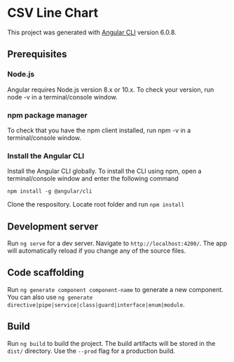 # CSV Line Chart

This project was generated with [Angular CLI](https://github.com/angular/angular-cli) version 6.0.8.

## Prerequisites

  ### Node.js

  Angular requires Node.js version 8.x or 10.x.
  To check your version, run node -v in a terminal/console window.

  ### npm package manager

  To check that you have the npm client installed, run npm -v in a terminal/console window.

  ### Install the Angular CLI

  Install the Angular CLI globally.
  To install the CLI using npm, open a terminal/console window and enter the following command
  
  `npm install -g @angular/cli`

Clone the respository.
Locate root folder and run `npm install`

## Development server

Run `ng serve` for a dev server. Navigate to `http://localhost:4200/`. The app will automatically reload if you change any of the source files.

## Code scaffolding

Run `ng generate component component-name` to generate a new component. You can also use `ng generate directive|pipe|service|class|guard|interface|enum|module`.

## Build

Run `ng build` to build the project. The build artifacts will be stored in the `dist/` directory. Use the `--prod` flag for a production build.
